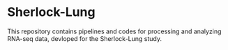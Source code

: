 # Sherlock-Lung
This repository contains pipelines and codes for processing and analyzing RNA-seq data, devloped for the Sherlock-Lung study.
